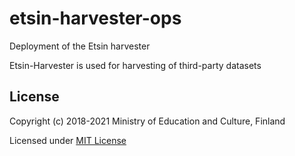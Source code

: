 # etsin-harvester-ops
Deployment of the Etsin harvester

Etsin-Harvester is used for harvesting of third-party datasets

License
-------
Copyright (c) 2018-2021 Ministry of Education and Culture, Finland

Licensed under [MIT License](LICENSE)
